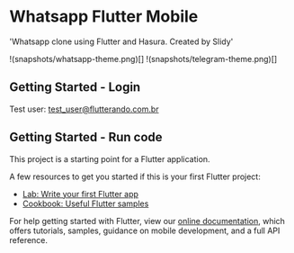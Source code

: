 # Whatsapp Flutter Mobile

&#x27;Whatsapp clone using Flutter and Hasura. Created by Slidy&#x27;

!(snapshots/whatsapp-theme.png)[] !(snapshots/telegram-theme.png)[]
<!-- &#x27;Web sample&#x27; -->

## Getting Started - Login
Test user: test_user@flutterando.com.br

## Getting Started - Run code

This project is a starting point for a Flutter application.

A few resources to get you started if this is your first Flutter project:

- [Lab: Write your first Flutter app](https://flutter.dev/docs/get-started/codelab)
- [Cookbook: Useful Flutter samples](https://flutter.dev/docs/cookbook)

For help getting started with Flutter, view our
[online documentation](https://flutter.dev/docs), which offers tutorials,
samples, guidance on mobile development, and a full API reference.

